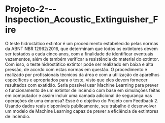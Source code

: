# Projeto-2---Inspection_Acoustic_Extinguisher_Fire
O teste hidrostático extintor é um procedimento estabelecido pelas normas da ABNT NBR 12962/2016, que determinam que todos os extintores devem ser testados a cada cinco anos, com a finalidade de identificar eventuais vazamentos, além de também verificar a resistência do material do extintor. Com isso, o teste hidrostático extintor pode ser realizado em baixa e alta pressão, de acordo com estas normas em questão. O procedimento é realizado por profissionais técnicos da área e com a utilização de aparelhos específicos e apropriados para o teste, visto que eles devem fornecer resultados com exatidão. Seria possível usar Machine Learning para prever o funcionamento de um extintor de incêndio com base em simulações feitas em computador e assim incluir uma camada adicional de segurança nas operações de uma empresa? Esse é o objetivo do Projeto com Feedback 2. Usando dados reais disponíveis publicamente, seu trabalho é desenvolver um modelo de Machine Learning capaz de prever a eficiência de extintores de incêndio.
